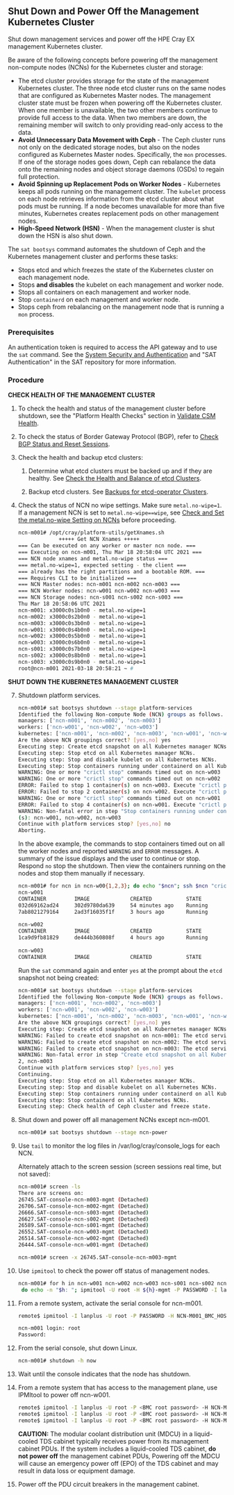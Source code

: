 
## Shut Down and Power Off the Management Kubernetes Cluster

Shut down management services and power off the HPE Cray EX management Kubernetes cluster.

Be aware of the following concepts before powering off the management non-compute nodes \(NCNs\) for the Kubernetes cluster and storage:

-   The etcd cluster provides storage for the state of the management Kubernetes cluster. The three node etcd cluster runs on the same nodes that are configured as Kubernetes Master nodes. The management cluster state must be frozen when powering off the Kubernetes cluster. When one member is unavailable, the two other members continue to provide full access to the data. When two members are down, the remaining member will switch to only providing read-only access to the data.
-   **Avoid Unnecessary Data Movement with Ceph** - The Ceph cluster runs not only on the dedicated storage nodes, but also on the nodes configured as Kubernetes Master nodes. Specifically, the `mon` processes. If one of the storage nodes goes down, Ceph can rebalance the data onto the remaining nodes and object storage daemons \(OSDs\) to regain full protection.
-   **Avoid Spinning up Replacement Pods on Worker Nodes** - Kubernetes keeps all pods running on the management cluster. The `kubelet` process on each node retrieves information from the etcd cluster about what pods must be running. If a node becomes unavailable for more than five minutes, Kubernetes creates replacement pods on other management nodes.
-   **High-Speed Network \(HSN\)** - When the management cluster is shut down the HSN is also shut down.

The `sat bootsys` command automates the shutdown of Ceph and the Kubernetes management cluster and performs these tasks:

-   Stops etcd and which freezes the state of the Kubernetes cluster on each management node.
-   Stops **and disables** the kubelet on each management and worker node.
-   Stops all containers on each management and worker node.
-   Stop `containerd` on each management and worker node.
-   Stops ceph from rebalancing on the management node that is running a `mon` process.

### Prerequisites

An authentication token is required to access the API gateway and to use the `sat` command. See the [System Security and Authentication](../security_and_authentication/System_Security_and_Authentication.md) and "SAT Authentication" in the SAT repository for more information.

### Procedure


**CHECK HEALTH OF THE MANAGEMENT CLUSTER**

1.  To check the health and status of the management cluster before shutdown, see the "Platform Health Checks" section in [Validate CSM Health](../validate_csm_health.md).

2.  To check the status of Border Gateway Protocol \(BGP\), refer to [Check BGP Status and Reset Sessions](../network/metallb_bgp/Check_BGP_Status_and_Reset_Sessions.md).

3.  Check the health and backup etcd clusters:

    1.  Determine what etcd clusters must be backed up and if they are healthy. See [Check the Health and Balance of etcd Clusters](../kubernetes/Check_the_Health_and_Balance_of_etcd_Clusters.md).

    2.  Backup etcd clusters. See [Backups for etcd-operator Clusters](../kubernetes/Backups_for_etcd-operator_Clusters.md).

4. Check the status of NCN no wipe settings. Make sure `metal.no-wipe=1`. If a management NCN is set to `metal.no-wipe==wipe`, see [Check and Set the metal.no-wipe Setting on NCNs](../node_management/Check_and_Set_the_metalno-wipe_Setting_on_NCNs.md) before proceeding.

   ```bash
   ncn-m001# /opt/cray/platform-utils/getXnames.sh
                +++++ Get NCN Xnames +++++
   === Can be executed on any worker or master ncn node. ===
   === Executing on ncn-m001, Thu Mar 18 20:58:04 UTC 2021 ===
   === NCN node xnames and metal.no-wipe status ===
   === metal.no-wipe=1, expected setting - the client ===
   === already has the right partitions and a bootable ROM. ===
   === Requires CLI to be initialized ===
   === NCN Master nodes: ncn-m001 ncn-m002 ncn-m003 ===
   === NCN Worker nodes: ncn-w001 ncn-w002 ncn-w003 ===
   === NCN Storage nodes: ncn-s001 ncn-s002 ncn-s003 ===
   Thu Mar 18 20:58:06 UTC 2021
   ncn-m001: x3000c0s1b0n0 - metal.no-wipe=1
   ncn-m002: x3000c0s2b0n0 - metal.no-wipe=1
   ncn-m003: x3000c0s3b0n0 - metal.no-wipe=1
   ncn-w001: x3000c0s4b0n0 - metal.no-wipe=1
   ncn-w002: x3000c0s5b0n0 - metal.no-wipe=1
   ncn-w003: x3000c0s6b0n0 - metal.no-wipe=1
   ncn-s001: x3000c0s7b0n0 - metal.no-wipe=1
   ncn-s002: x3000c0s8b0n0 - metal.no-wipe=1
   ncn-s003: x3000c0s9b0n0 - metal.no-wipe=1
   root@ncn-m001 2021-03-18 20:58:21 ~ #
   ```



**SHUT DOWN THE KUBERNETES MANAGEMENT CLUSTER**

7.  Shutdown platform services.

    ```bash
    ncn-m001# sat bootsys shutdown --stage platform-services
    Identified the following Non-compute Node (NCN) groups as follows.
    managers: ['ncn-m001', 'ncn-m002', 'ncn-m003']
    workers: ['ncn-w001', 'ncn-w002', 'ncn-w003']
    kubernetes: ['ncn-m001', 'ncn-m002', 'ncn-m003', 'ncn-w001', 'ncn-w002', 'ncn-w003']
    Are the above NCN groupings correct? [yes,no] yes
    Executing step: Create etcd snapshot on all Kubernetes manager NCNs.
    Executing step: Stop etcd on all Kubernetes manager NCNs.
    Executing step: Stop and disable kubelet on all Kubernetes NCNs.
    Executing step: Stop containers running under containerd on all Kubernetes NCNs.
    WARNING: One or more "crictl stop" commands timed out on ncn-w003
    WARNING: One or more "crictl stop" commands timed out on ncn-w002
    ERROR: Failed to stop 1 container(s) on ncn-w003. Execute "crictl ps -q" on the host to view running containers.
    ERROR: Failed to stop 2 container(s) on ncn-w002. Execute "crictl ps -q" on the host to view running containers.
    WARNING: One or more "crictl stop" commands timed out on ncn-w001
    ERROR: Failed to stop 4 container(s) on ncn-w001. Execute "crictl ps -q" on the host to view running containers.
    WARNING: Non-fatal error in step "Stop containers running under containerd on all Kubernetes NCNs." of platform services stop: Failed to stop containers on the following NCN
    (s): ncn-w001, ncn-w002, ncn-w003
    Continue with platform services stop? [yes,no] no
    Aborting.
    ```

    In the above example, the commands to stop containers timed out on all the worker nodes and reported `WARNING` and `ERROR` messages. A summary of the issue displays and the user to continue or stop. Respond `no` stop the shutdown. Then view the containers running on the nodes and stop them manually if necessary.

    ```bash
    ncn-m001# for ncn in ncn-w00{1,2,3}; do echo "$ncn"; ssh $ncn "crictl ps"; echo; done
    ncn-w001
    CONTAINER         IMAGE             CREATED           STATE         NAME              ATTEMPT         POD ID
    032d69162ad24     302d9780da639     54 minutes ago    Running       cray-dhcp-kea     0               e4d1c01818a5a
    7ab8021279164     2ad3f16035f1f     3 hours ago       Running       log-forwarding    0               a5e89a366f5a3
     
    ncn-w002
    CONTAINER         IMAGE             CREATED           STATE         NAME              ATTEMPT         POD ID
    1ca9d9fb81829     de444b360808f     4 hours ago       Running       cray-uas-mgr      0               902287a6d0393
     
    ncn-w003
    CONTAINER         IMAGE             CREATED           STATE         NAME              ATTEMPT         POD ID
    ```

    Run the `sat` command again and enter `yes` at the prompt about the `etcd` snapshot not being created:

    ```bash
    ncn-m001# sat bootsys shutdown --stage platform-services
    Identified the following Non-compute Node (NCN) groups as follows.
    managers: ['ncn-m001', 'ncn-m002', 'ncn-m003']
    workers: ['ncn-w001', 'ncn-w002', 'ncn-w003']
    kubernetes: ['ncn-m001', 'ncn-m002', 'ncn-m003', 'ncn-w001', 'ncn-w002', 'ncn-w003']
    Are the above NCN groupings correct? [yes,no] yes
    Executing step: Create etcd snapshot on all Kubernetes manager NCNs.
    WARNING: Failed to create etcd snapshot on ncn-m001: The etcd service is not active on ncn-m001 so a snapshot cannot be created.
    WARNING: Failed to create etcd snapshot on ncn-m002: The etcd service is not active on ncn-m002 so a snapshot cannot be created.
    WARNING: Failed to create etcd snapshot on ncn-m003: The etcd service is not active on ncn-m003 so a snapshot cannot be created.
    WARNING: Non-fatal error in step "Create etcd snapshot on all Kubernetes manager NCNs." of platform services stop: Failed to create etcd snapshot on hosts: ncn-m001, ncn-m00
    2, ncn-m003
    Continue with platform services stop? [yes,no] yes
    Continuing.
    Executing step: Stop etcd on all Kubernetes manager NCNs.
    Executing step: Stop and disable kubelet on all Kubernetes NCNs.
    Executing step: Stop containers running under containerd on all Kubernetes NCNs.
    Executing step: Stop containerd on all Kubernetes NCNs.
    Executing step: Check health of Ceph cluster and freeze state.
    ```

8.  Shut down and power off all management NCNs except ncn-m001.

    ```bash
    ncn-m001# sat bootsys shutdown --stage ncn-power
    ```

9.  Use `tail` to monitor the log files in /var/log/cray/console\_logs for each NCN.

    Alternately attach to the screen session \(screen sessions real time, but not saved\):

    ```bash
    ncn-m001# screen -ls
    There are screens on:
    26745.SAT-console-ncn-m003-mgmt (Detached)
    26706.SAT-console-ncn-m002-mgmt (Detached)
    26666.SAT-console-ncn-s003-mgmt (Detached)
    26627.SAT-console-ncn-s002-mgmt (Detached)
    26589.SAT-console-ncn-s001-mgmt (Detached)
    26552.SAT-console-ncn-w003-mgmt (Detached)
    26514.SAT-console-ncn-w002-mgmt (Detached)
    26444.SAT-console-ncn-w001-mgmt (Detached)
    
    ncn-m001# screen -x 26745.SAT-console-ncn-m003-mgmt
    ```

10. Use `ipmitool` to check the power off status of management nodes.

    ```bash
    ncn-m001# for h in ncn-w001 ncn-w002 ncn-w003 ncn-s001 ncn-s002 ncn-s003 ncn-m002 ncn-m003; \
     do echo -n "$h: "; ipmitool -U root -H ${h}-mgmt -P PASSWORD -I lanplus chassis power status; done
    ```

11. From a remote system, activate the serial console for ncn-m001.

    ```bash
    remote$ ipmitool -I lanplus -U root -P PASSWORD -H NCN-M001_BMC_HOSTNAME sol activate
    
    ncn-m001 login: root
    Password:
    ```
    
12. From the serial console, shut down Linux.

    ```bash
    ncn-m001# shutdown -h now
    ```

13. Wait until the console indicates that the node has shutdown.

14. From a remote system that has access to the management plane, use IPMItool to power off ncn-w001.

    ```bash
    remote$ ipmitool -I lanplus -U root -P <BMC root password> -H NCN-M001_BMC_HOSTNAME chassis power status
    remote$ ipmitool -I lanplus -U root -P <BMC root password> -H NCN-M001_BMC_HOSTNAME chassis power off
    remote$ ipmitool -I lanplus -U root -P <BMC root password> -H NCN-M001_BMC_HOSTNAME chassis power status
    ```

    **CAUTION:** The modular coolant distribution unit \(MDCU\) in a liquid-cooled TDS cabinet typically receives power from its management cabinet PDUs. If the system includes a liquid-cooled TDS cabinet, **do not power off** the management cabinet PDUs, Powering off the MDCU will cause an emergency power off \(EPO\) of the TDS cabinet and may result in data loss or equipment damage.

15. Power off the PDU circuit breakers in the management cabinet.




